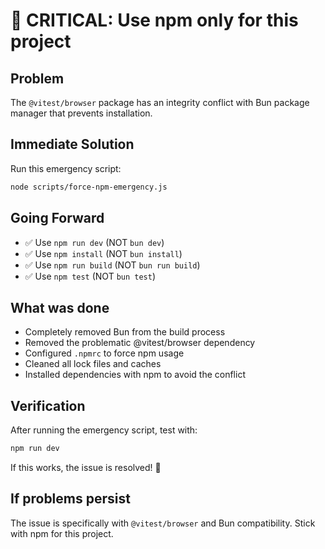 
# 🚨 CRITICAL: Use npm only for this project

## Problem
The `@vitest/browser` package has an integrity conflict with Bun package manager that prevents installation.

## Immediate Solution
Run this emergency script:
```bash
node scripts/force-npm-emergency.js
```

## Going Forward
- ✅ Use `npm run dev` (NOT `bun dev`)
- ✅ Use `npm install` (NOT `bun install`)
- ✅ Use `npm run build` (NOT `bun run build`)
- ✅ Use `npm test` (NOT `bun test`)

## What was done
- Completely removed Bun from the build process
- Removed the problematic @vitest/browser dependency
- Configured `.npmrc` to force npm usage
- Cleaned all lock files and caches
- Installed dependencies with npm to avoid the conflict

## Verification
After running the emergency script, test with:
```bash
npm run dev
```

If this works, the issue is resolved! 🎉

## If problems persist
The issue is specifically with `@vitest/browser` and Bun compatibility. Stick with npm for this project.
